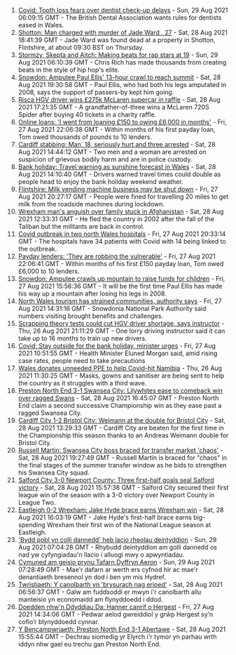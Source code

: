 1. [Covid: Tooth loss fears over dentist check-up delays](https://www.bbc.co.uk/news/uk-wales-58144671?at_medium=RSS&at_campaign=KARANGA) - Sun, 29 Aug 2021 06:09:15 GMT - The British Dental Association wants rules for dentists eased in Wales.
2. [Shotton: Man charged with murder of Jade Ward , 27](https://www.bbc.co.uk/news/uk-wales-58371557?at_medium=RSS&at_campaign=KARANGA) - Sat, 28 Aug 2021 18:41:39 GMT - Jade Ward was found dead at a property in Shotton, Flintshire, at about 09:30 BST on Thursday.
3. [Stormzy, Skepta and Aitch: Making beats for rap stars at 19](https://www.bbc.co.uk/news/uk-wales-58355499?at_medium=RSS&at_campaign=KARANGA) - Sun, 29 Aug 2021 06:10:39 GMT - Chris Rich has made thousands from creating beats in the style of hip hop's elite.
4. [Snowdon: Amputee Paul Ellis' 13-hour crawl to reach summit](https://www.bbc.co.uk/news/uk-wales-58371553?at_medium=RSS&at_campaign=KARANGA) - Sat, 28 Aug 2021 19:30:58 GMT - Paul Ellis, who had both his legs amputated in 2008, says the support of passers-by kept him going.
5. [Risca HGV driver wins £275k McLaren supercar in raffle](https://www.bbc.co.uk/news/uk-wales-58371549?at_medium=RSS&at_campaign=KARANGA) - Sat, 28 Aug 2021 17:21:35 GMT - A grandfather-of-three wins a McLaren 720S Spider after buying 40 tickets in a charity raffle.
6. [Online loans: 'I went from loaning £150 to owing £6,000 in months'](https://www.bbc.co.uk/news/uk-wales-58341915?at_medium=RSS&at_campaign=KARANGA) - Fri, 27 Aug 2021 22:06:38 GMT - Within months of his first payday loan, Tom owed thousands of pounds to 10 lenders.
7. [Cardiff stabbing: Man, 18, seriously hurt and three arrested](https://www.bbc.co.uk/news/uk-wales-58370377?at_medium=RSS&at_campaign=KARANGA) - Sat, 28 Aug 2021 14:44:12 GMT - Two men and a woman are arrested on suspicion of grievous bodily harm and are in police custody.
8. [Bank holiday: Travel warning as sunshine forecast in Wales](https://www.bbc.co.uk/news/uk-wales-58359415?at_medium=RSS&at_campaign=KARANGA) - Sat, 28 Aug 2021 14:10:40 GMT - Drivers warned travel times could double as people head to enjoy the bank holiday weekend weather.
9. [Flintshire: Milk vending machine business may be shut down](https://www.bbc.co.uk/news/uk-wales-58363053?at_medium=RSS&at_campaign=KARANGA) - Fri, 27 Aug 2021 20:27:17 GMT - People were fined for travelling 20 miles to get milk from the roadside machines during lockdown.
10. [Wrexham man's anguish over family stuck in Afghanistan](https://www.bbc.co.uk/news/uk-wales-58367506?at_medium=RSS&at_campaign=KARANGA) - Sat, 28 Aug 2021 12:33:31 GMT - He fled the country in 2002 after the fall of the Taliban but the militants are back in control.
11. [Covid outbreak in two north Wales hospitals](https://www.bbc.co.uk/news/uk-wales-58354657?at_medium=RSS&at_campaign=KARANGA) - Fri, 27 Aug 2021 20:33:14 GMT - The hospitals have 34 patients with Covid with 14 being linked to the outbreak.
12. [Payday lenders: 'They are robbing the vulnerable'](https://www.bbc.co.uk/news/uk-wales-58361988?at_medium=RSS&at_campaign=KARANGA) - Fri, 27 Aug 2021 22:06:41 GMT - Within months of his first £150 payday loan, Tom owed £6,000 to 10 lenders.
13. [Snowdon: Amputee crawls up mountain to raise funds for children](https://www.bbc.co.uk/news/uk-wales-58359428?at_medium=RSS&at_campaign=KARANGA) - Fri, 27 Aug 2021 15:56:36 GMT - It will be the first time Paul Ellis has made his way up a mountain after losing his legs in 2008.
14. [North Wales tourism has strained communities, authority says](https://www.bbc.co.uk/news/uk-wales-58351077?at_medium=RSS&at_campaign=KARANGA) - Fri, 27 Aug 2021 14:31:16 GMT - Snowdonia National Park Authority said numbers visiting brought benefits and challenges.
15. [Scrapping theory tests could cut HGV driver shortage, says instructor](https://www.bbc.co.uk/news/uk-wales-58348870?at_medium=RSS&at_campaign=KARANGA) - Thu, 26 Aug 2021 21:11:29 GMT - One lorry driving instructor said it can take up to 16 months to train up new drivers.
16. [Covid: Stay outside for the bank holiday, minister urges](https://www.bbc.co.uk/news/uk-wales-58354655?at_medium=RSS&at_campaign=KARANGA) - Fri, 27 Aug 2021 10:51:55 GMT - Health Minister Eluned Morgan said, amid rising case rates, people need to take precautions
17. [Wales donates unneeded PPE to help Covid-hit Namibia](https://www.bbc.co.uk/news/uk-wales-58341479?at_medium=RSS&at_campaign=KARANGA) - Thu, 26 Aug 2021 11:30:25 GMT - Masks, gowns and sanitiser are being sent to help the country as it struggles with a third wave.
18. [Preston North End 3-1 Swansea City: Lilywhites ease to comeback win over ragged Swans](https://www.bbc.co.uk/sport/football/58289220?at_medium=RSS&at_campaign=KARANGA) - Sat, 28 Aug 2021 16:45:07 GMT - Preston North End claim a second successive Championship win as they ease past a ragged Swansea City.
19. [Cardiff City 1-2 Bristol City: Weimann at the double for Bristol City](https://www.bbc.co.uk/sport/football/58289214?at_medium=RSS&at_campaign=KARANGA) - Sat, 28 Aug 2021 13:29:33 GMT - Cardiff City are beaten for the first time in the Championship this season thanks to an Andreas Weimann double for Bristol City.
20. [Russell Martin: Swansea City boss braced for transfer market 'chaos'](https://www.bbc.co.uk/sport/football/58370856?at_medium=RSS&at_campaign=KARANGA) - Sat, 28 Aug 2021 19:27:49 GMT - Russell Martin is braced for "chaos" in the final stages of the summer transfer window as he bids to strengthen his Swansea City squad.
21. [Salford City 3-0 Newport County: Three first-half goals seal Salford victory](https://www.bbc.co.uk/sport/football/58289533?at_medium=RSS&at_campaign=KARANGA) - Sat, 28 Aug 2021 15:57:38 GMT - Salford City secured their first league win of the season with a 3-0 victory over Newport County in League Two.
22. [Eastleigh 0-2 Wrexham: Jake Hyde brace earns Wrexham win](https://www.bbc.co.uk/sport/football/58289699?at_medium=RSS&at_campaign=KARANGA) - Sat, 28 Aug 2021 16:03:19 GMT - Jake Hyde's first-half brace earns big-spending Wrexham their first win of the National League season at Eastleigh.
23. ['Bydd pobl yn colli dannedd' heb lacio rheolau deintyddion](https://www.bbc.co.uk/newyddion/58358879?at_medium=RSS&at_campaign=KARANGA) - Sun, 29 Aug 2021 07:04:28 GMT - Rhybudd deintyddion am golli dannedd os nad yw cyfyngiadau'n llacio i alluogi mwy o apwyntiadau.
24. [Cymuned am geisio prynu Tafarn Dyffryn Aeron](https://www.bbc.co.uk/newyddion/58342639?at_medium=RSS&at_campaign=KARANGA) - Sun, 29 Aug 2021 07:28:49 GMT - Mae'r dafarn ar werth ers cyfnod hir ac mae'r denantiaeth bresennol yn dod i ben ym mis Hydref.
25. [Twristiaeth: Y canolbarth yn 'brysurach nag erioed'](https://www.bbc.co.uk/newyddion/58357793?at_medium=RSS&at_campaign=KARANGA) - Sat, 28 Aug 2021 06:56:37 GMT - Galw am fuddsoddi er mwyn i'r canolbarth allu manteisio yn economaidd am flynyddoedd i ddod.
26. [Doedden nhw'n Ddyddiau Da: Hanner canrif o Hergest](https://www.bbc.co.uk/newyddion/58357416?at_medium=RSS&at_campaign=KARANGA) - Fri, 27 Aug 2021 14:34:06 GMT - Pedwar aelod gwreiddiol y grŵp Hergest sy’n cofio’r blynyddoedd cynnar.
27. [Y Bencampwriaeth: Preston North End 3-1 Abertawe](https://www.bbc.co.uk/newyddion/58370391?at_medium=RSS&at_campaign=KARANGA) - Sat, 28 Aug 2021 15:55:44 GMT - Dechrau siomedig yr Elyrch i'r tymor yn parhau wrth iddyn nhw gael eu trechu gan Preston North End.
